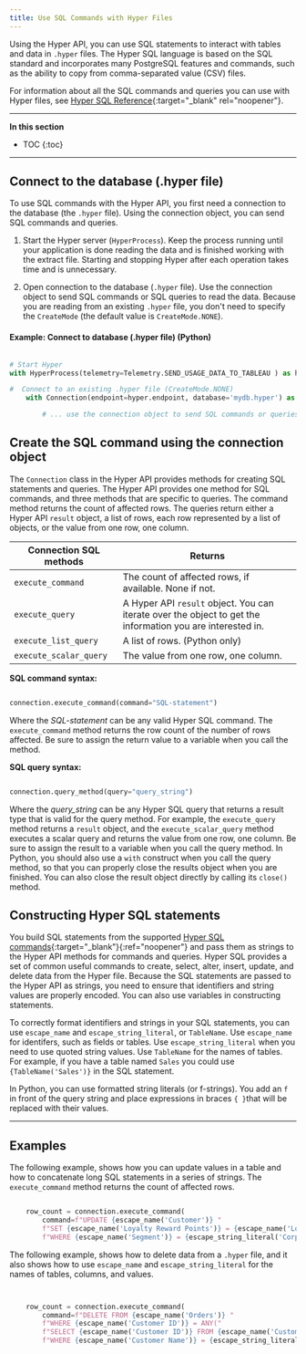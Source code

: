 ```yaml
---
title: Use SQL Commands with Hyper Files
---
```


Using the Hyper API, you can use SQL statements to interact with tables and data in `.hyper` files. The Hyper SQL language is based on the SQL standard and incorporates many PostgreSQL features and commands, such as the ability to copy from comma-separated value (CSV) files.


For information about all the SQL commands and queries you can use with Hyper files, see [Hyper SQL Reference](../reference/sql/index.html){:target="_blank" rel="noopener"}.

---

**In this section**

* TOC
{:toc}

---

## Connect to the database (.hyper file)

To use SQL commands with the Hyper API, you first need a connection to the database (the `.hyper` file). Using the connection object, you can send SQL commands and queries.

1. Start the Hyper server (`HyperProcess`). Keep the process running until your application is done reading the data and is finished working with the extract file. Starting and stopping Hyper after each operation takes time and is unnecessary.

2. Open connection to the database (`.hyper` file). Use the connection object to send SQL commands or SQL queries to read the data. Because you are reading from an existing `.hyper` file, you don't need to specify the `CreateMode` (the default value is `CreateMode.NONE`).

#### Example: Connect to database (.hyper file) (Python)

```python

# Start Hyper
with HyperProcess(telemetry=Telemetry.SEND_USAGE_DATA_TO_TABLEAU ) as hyper:

#  Connect to an existing .hyper file (CreateMode.NONE)
    with Connection(endpoint=hyper.endpoint, database='mydb.hyper') as connection:

        # ... use the connection object to send SQL commands or queries

```

## Create the SQL command using the connection object

The `Connection` class in the Hyper API provides methods for creating SQL statements and queries. The Hyper API provides one method for SQL commands, and three methods that are specific to queries. The command method returns the count of affected rows. The queries return either a Hyper API `result` object, a list of rows, each row represented by a list of objects, or the value from one row, one column.



| Connection SQL methods   | Returns |
| ---- | ---- |
`execute_command` | The count of affected rows, if available. None if not. |
`execute_query`  | A Hyper API `result` object. You can iterate over the object to get the information you are interested in. |
`execute_list_query` | A list of rows. (Python only) |
`execute_scalar_query` | The value from one row, one column. |

**SQL command syntax:**

```python

connection.execute_command(command="SQL-statement")

```

Where the *SQL-statement* can be any valid Hyper SQL command. The `execute_command` method returns the row count of the number of rows affected. Be sure to assign the return value to a variable when you call the method. 

**SQL query syntax:**

```python

connection.query_method(query="query_string")

```

Where the *query_string* can be any Hyper SQL query that returns a result type that is valid for the query method. For example, the `execute_query` method returns a `result` object, and the `execute_scalar_query` method executes a scalar query and returns the value from one row, one column. Be sure to assign the result to a variable when you call the query method. In Python, you should also use a `with` construct when you call the query method, so that you can properly close the results object when you are finished. You can also close the result object directly by calling its `close()` method.  


## Constructing Hyper SQL statements

You build SQL statements from the supported [Hyper SQL commands](../reference/sql/sql-commands.html){:target="_blank"}{:ref="noopener"} and pass them as strings to the Hyper API methods for commands and queries. Hyper SQL provides a set of common useful commands to create, select, alter, insert, update, and delete data from the Hyper file. Because the SQL statements are passed to the Hyper API as strings, you need to ensure that identifiers and string values are properly encoded. You can also use variables in constructing statements.

To correctly format identifiers and strings in your SQL statements, you can use `escape_name` and `escape_string_literal`, or `TableName`. Use `escape_name` for identifers, such as fields or tables. Use `escape_string_literal` when you need to use quoted string values. Use `TableName` for the names of tables. For example, if you have a table named `Sales` you could use `{TableName('Sales')}` in the SQL statement.

In Python, you can use formatted string literals (or f-strings). You add an `f` in front of the query string and place expressions in braces `{ }`that will be replaced with their values.

---

## Examples

The following example, shows how you can update values in a table and how to concatenate long SQL statements in a series of strings. The `execute_command` method returns the count of affected rows.

```python

    row_count = connection.execute_command(
        command=f"UPDATE {escape_name('Customer')} "
        f"SET {escape_name('Loyalty Reward Points')} = {escape_name('Loyalty Reward Points')} + 50 "
        f"WHERE {escape_name('Segment')} = {escape_string_literal('Corporate')}")

```

The following example, shows how to delete data from a `.hyper` file, and it also shows how to use `escape_name` and `escape_string_literal` for the names of tables, columns, and values.


```python


    row_count = connection.execute_command(
        command=f"DELETE FROM {escape_name('Orders')} "
        f"WHERE {escape_name('Customer ID')} = ANY("
        f"SELECT {escape_name('Customer ID')} FROM {escape_name('Customer')} "
        f"WHERE {escape_name('Customer Name')} = {escape_string_literal('Dennis Kane')})")

```

